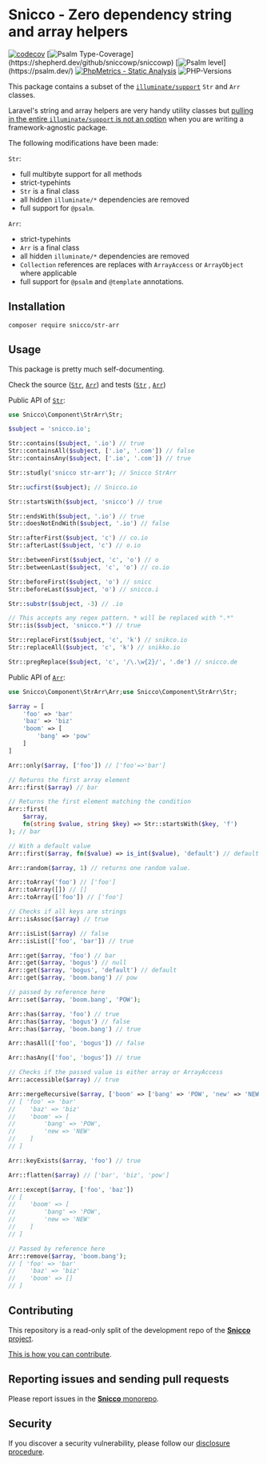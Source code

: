 # Snicco - Zero dependency string and array helpers

[![codecov](https://img.shields.io/badge/Coverage-100%25-success
)](https://codecov.io/gh/sniccowp/sniccowp)
[![Psalm Type-Coverage](https://shepherd.dev/github/sniccowp/sniccowp/coverage.svg?)](https://shepherd.dev/github/sniccowp/sniccowp)
[![Psalm level](https://shepherd.dev/github/sniccowp/sniccowp/level.svg?)](https://psalm.dev/)
[![PhpMetrics - Static Analysis](https://img.shields.io/badge/PhpMetrics-Static_Analysis-2ea44f)](https://sniccowp.github.io/sniccowp/phpmetrics/StrArr/index.html)
![PHP-Versions](https://img.shields.io/badge/PHP-%5E7.4%7C%5E8.0%7C%5E8.1-blue)

This package contains a subset of the [`illuminate/support`](https://github.com/illuminate/support) `Str` and `Arr`
classes.

Laravel's string and array helpers are very handy utility classes
but [pulling in the entire `illuminate/support` is not an option](https://mattallan.me/posts/dont-use-illuminate-support)
when you are writing a framework-agnostic package.

The following modifications have been made:

`Str`:

- full multibyte support for all methods
- strict-typehints
- `Str` is a final class
- all hidden `illuminate/*` dependencies are removed
- full support for `@psalm`.

`Arr`:

- strict-typehints
- `Arr` is a final class
- all hidden `illuminate/*` dependencies are removed
- `Collection` references are replaces with `ArrayAccess` or `ArrayObject` where applicable
- full support for `@psalm` and `@template` annotations.

## Installation

```shell
composer require snicco/str-arr
```

## Usage

This package is pretty much self-documenting.

Check the source ([`Str`](src/Str.php), [`Arr`](src/Arr.php)) and tests ([`Str`](tests/StrTest.php)
, [`Arr`](tests/ArrTest.php))

Public API of [`Str`](src/Str.php):

```php
use Snicco\Component\StrArr\Str;

$subject = 'snicco.io';

Str::contains($subject, '.io') // true
Str::containsAll($subject, ['.io', '.com']) // false
Str::containsAny($subject, ['.io', '.com']) // true

Str::studly('snicco str-arr'); // Snicco StrArr

Str::ucfirst($subject); // Snicco.io

Str::startsWith($subject, 'snicco') // true

Str::endsWith($subject, '.io') // true
Str::doesNotEndWith($subject, '.io') // false

Str::afterFirst($subject, 'c') // co.io
Str::afterLast($subject, 'c') // o.io

Str::betweenFirst($subject, 'c', 'o') // o
Str::betweenLast($subject, 'c', 'o') // co.io

Str::beforeFirst($subject, 'o') // snicc
Str::beforeLast($subject, 'o') // snicco.i

Str::substr($subject, -3) // .io

// This accepts any regex pattern. * will be replaced with ".*"
Str::is($subject, 'snicco.*') // true

Str::replaceFirst($subject, 'c', 'k') // snikco.io
Str::replaceAll($subject, 'c', 'k') // snikko.io

Str::pregReplace($subject, 'c', '/\.\w{2}/', '.de') // snicco.de
```

Public API of [`Arr`](src/Arr.php):

```php
use Snicco\Component\StrArr\Arr;use Snicco\Component\StrArr\Str;

$array = [
    'foo' => 'bar'
    'baz' => 'biz'
    'boom' => [
        'bang' => 'pow'
    ]   
]

Arr::only($array, ['foo']) // ['foo'=>'bar']

// Returns the first array element
Arr::first($array) // bar

// Returns the first element matching the condition
Arr::first(
    $array, 
    fn(string $value, string $key) => Str::startsWith($key, 'f')
); // bar

// With a default value
Arr::first($array, fn($value) => is_int($value), 'default') // default

Arr::random($array, 1) // returns one random value.

Arr::toArray('foo') // ['foo']
Arr::toArray([]) // []
Arr::toArray(['foo']) // ['foo']

// Checks if all keys are strings
Arr::isAssoc($array) // true

Arr::isList($array) // false
Arr::isList(['foo', 'bar']) // true

Arr::get($array, 'foo') // bar
Arr::get($array, 'bogus') // null
Arr::get($array, 'bogus', 'default') // default
Arr::get($array, 'boom.bang') // pow

// passed by reference here
Arr::set($array, 'boom.bang', 'POW');

Arr::has($array, 'foo') // true
Arr::has($array, 'bogus') // false
Arr::has($array, 'boom.bang') // true

Arr::hasAll(['foo', 'bogus']) // false

Arr::hasAny(['foo', 'bogus']) // true

// Checks if the passed value is either array or ArrayAccess
Arr::accessible($array) // true

Arr::mergeRecursive($array, ['boom' => ['bang' => 'POW', 'new' => 'NEW']]) 
// [ 'foo' => 'bar'
//    'baz' => 'biz'
//    'boom' => [
//        'bang' => 'POW',
//        'new => 'NEW'
//    ]
// ]

Arr::keyExists($array, 'foo') // true

Arr::flatten($array) // ['bar', 'biz', 'pow']

Arr::except($array, ['foo', 'baz'])
// [
//    'boom' => [
//        'bang' => 'POW',
//        'new => 'NEW'
//    ]
// ]

// Passed by reference here
Arr::remove($array, 'boom.bang');
// [ 'foo' => 'bar'
//    'baz' => 'biz'
//    'boom' => []
// ]

```

## Contributing

This repository is a read-only split of the development repo of the
[**Snicco** project](https://github.com/snicco/snicco).

[This is how you can contribute](https://github.com/snicco/snicco/blob/master/CONTRIBUTING.md).

## Reporting issues and sending pull requests

Please report issues in the
[**Snicco** monorepo](https://github.com/snicco/snicco/blob/master/CONTRIBUTING.md##using-the-issue-tracker).

## Security

If you discover a security vulnerability, please follow
our [disclosure procedure](https://github.com/snicco/snicco/blob/master/SECURITY.md).
